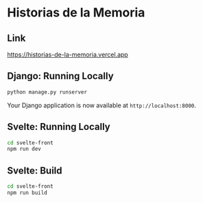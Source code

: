 # Historias de la Memoria

## Link

https://historias-de-la-memoria.vercel.app

## Django: Running Locally

```bash
python manage.py runserver
```

Your Django application is now available at `http://localhost:8000`.

## Svelte: Running Locally

```bash
cd svelte-front
npm run dev
```

## Svelte: Build

```bash
cd svelte-front
npm run build
```

